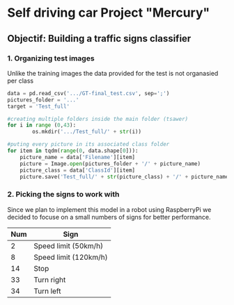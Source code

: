 # Self driving car Project "Mercury"
## Objectif: Building a traffic signs classifier  
### 1. Organizing test images  
Unlike the training images the data provided for the test is not organasied per class  
```python
data = pd.read_csv('.../GT-final_test.csv', sep=';')
pictures_folder = '...'
target = 'Test_full'

#creating multiple folders inside the main folder (tsawer) 
for i in range (0,43):
        os.mkdir('.../Test_full/' + str(i))

#puting every picture in its associated class folder
for item in tqdm(range(0, data.shape[0])):
    picture_name = data['Filename'][item]
    picture = Image.open(pictures_folder + '/' + picture_name)
    picture_class = data['ClassId'][item]
    picture.save('Test_full/' + str(picture_class) + '/' + picture_name)
```  
### 2. Picking the signs to work with
Since we plan to implement this model in a robot using RaspberryPi we decided to focuse on a small numbers of signs for better performance.    
  
| Num | Sign |  
| --- | --- |  
| 2 | Speed limit (50km/h) |  
| 8 | Speed limit (120km/h) |  
| 14 | Stop |  
| 33 | Turn right | 
| 34 | Turn left |    
